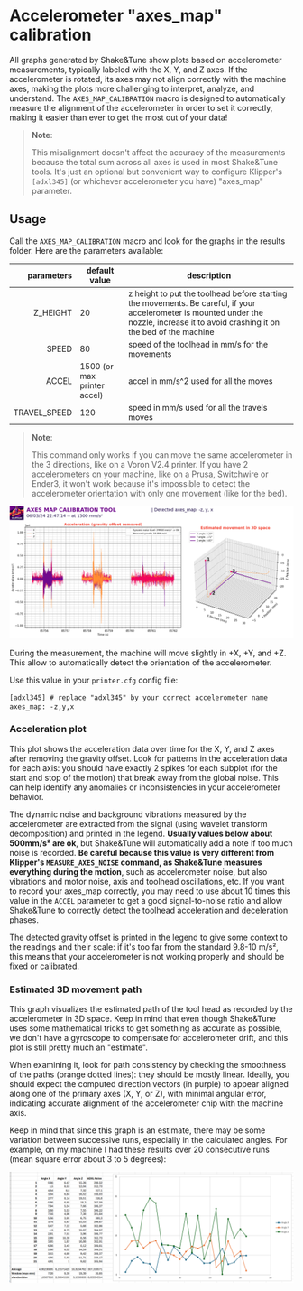 # Accelerometer "axes_map" calibration

All graphs generated by Shake&Tune show plots based on accelerometer measurements, typically labeled with the X, Y, and Z axes. If the accelerometer is rotated, its axes may not align correctly with the machine axes, making the plots more challenging to interpret, analyze, and understand. The `AXES_MAP_CALIBRATION` macro is designed to automatically measure the alignment of the accelerometer in order to set it correctly, making it easier than ever to get the most out of your data!

  > **Note**:
  >
  > This misalignment doesn't affect the accuracy of the measurements because the total sum across all axes is used in most Shake&Tune tools. It's just an optional but convenient way to configure Klipper's `[adxl345]` (or whichever accelerometer you have) "axes_map" parameter.


## Usage

Call the `AXES_MAP_CALIBRATION` macro and look for the graphs in the results folder. Here are the parameters available:

| parameters | default value | description |
|-----------:|---------------|-------------|
|Z_HEIGHT|20|z height to put the toolhead before starting the movements. Be careful, if your accelerometer is mounted under the nozzle, increase it to avoid crashing it on the bed of the machine|
|SPEED|80|speed of the toolhead in mm/s for the movements|
|ACCEL|1500 (or max printer accel)|accel in mm/s^2 used for all the moves|
|TRAVEL_SPEED|120|speed in mm/s used for all the travels moves|

  > **Note**:
  >
  > This command only works if you can move the same accelerometer in the 3 directions, like on a Voron V2.4 printer. If you have 2 accelerometers on your machine, like on a Prusa, Switchwire or Ender3, it won't work because it's impossible to detect the accelerometer orientation with only one movement (like for the bed).

![](../images/axesmap_example.png)

During the measurement, the machine will move slightly in +X, +Y, and +Z. This allow to automatically detect the orientation of the accelerometer.

Use this value in your `printer.cfg` config file:
```
[adxl345] # replace "adxl345" by your correct accelerometer name
axes_map: -z,y,x
```

### Acceleration plot

This plot shows the acceleration data over time for the X, Y, and Z axes after removing the gravity offset. Look for patterns in the acceleration data for each axis: you should have exactly 2 spikes for each subplot (for the start and stop of the motion) that break away from the global noise. This can help identify any anomalies or inconsistencies in your accelerometer behavior.

The dynamic noise and background vibrations measured by the accelerometer are extracted from the signal (using wavelet transform decomposition) and printed in the legend. **Usually values below about 500mm/s² are ok**, but Shake&Tune will automatically add a note if too much noise is recorded. **Be careful because this value is very different from Klipper's `MEASURE_AXES_NOISE` command, as Shake&Tune measures everything during the motion**, such as accelerometer noise, but also vibrations and motor noise, axis and toolhead oscillations, etc. If you want to record your axes_map correctly, you may need to use about 10 times this value in the `ACCEL` parameter to get a good signal-to-noise ratio and allow Shake&Tune to correctly detect the toolhead acceleration and deceleration phases.

The detected gravity offset is printed in the legend to give some context to the readings and their scale: if it's too far from the standard 9.8-10 m/s², this means that your accelerometer is not working properly and should be fixed or calibrated.

### Estimated 3D movement path

This graph visualizes the estimated path of the tool head as recorded by the accelerometer in 3D space. Keep in mind that even though Shake&Tune uses some mathematical tricks to get something as accurate as possible, we don't have a gyroscope to compensate for accelerometer drift, and this plot is still pretty much an "estimate". 

When examining it, look for path consistency by checking the smoothness of the paths (orange dotted lines): they should be mostly linear. Ideally, you should expect the computed direction vectors (in purple) to appear aligned along one of the primary axes (X, Y, or Z), with minimal angular error, indicating accurate alignment of the accelerometer chip with the machine axis.

Keep in mind that since this graph is an estimate, there may be some variation between successive runs, especially in the calculated angles. For example, on my machine I had these results over 20 consecutive runs (mean square error about 3 to 5 degrees):

![](../images/axes_map_inaccuracy.png)
